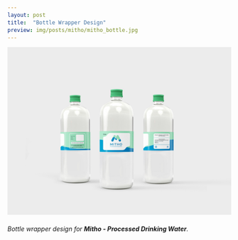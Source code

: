 ```yaml
---
layout: post
title:  "Bottle Wrapper Design"
preview: img/posts/mitho/mitho_bottle.jpg
---
```


![Water Bottle](/img/posts/mitho/mitho_bottle.jpg)

###### Bottle wrapper design for **Mitho - Processed Drinking Water**.



